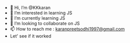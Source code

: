 - 👋 Hi, I’m @KKkaran
- 👀 I’m interested in learning JS
- 🌱 I’m currently learning JS
- 💞️ I’m looking to collaborate on JS
- 📫 How to reach me : karanpreetsodhi1997@gmail.com
- Let' see if it worked
<!--dddddddddd-
KKkaran/KKkaran is a ✨ special ✨ repository because its `README.md` (this file) appears on your GitHub profile.
You can click the Preview link to take a look at your changes.
--->
